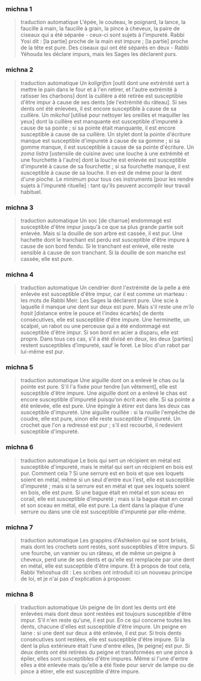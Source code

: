 
### michna 1
> traduction automatique
L'épée, le couteau, le poignard, la lance, la faucille à main, la faucille à grain, la pince à cheveux, la paire de ciseaux qui a été séparée - ceux-ci sont sujets à l'impureté. Rabbi Yosi dit : [la partie] proche de la main est impure ; [la partie] proche de la tête est pure. Des ciseaux qui ont été séparés en deux - Rabbi Yéhouda les déclare impurs, mais les Sages les déclarent purs.

### michna 2
> traduction automatique
Un <em>koligrifon </em> [outil dont une extrémité sert à mettre le pain dans le four et à l'en retirer, et l'autre extrémité à ratisser les charbons] dont la cuillère a été retirée est susceptible d'être impur à cause de ses dents [de l'extrémité du râteau]. Si ses dents ont été enlevées, il est encore susceptible à cause de sa cuillère. Un <em>mikchol</em> [utilisé pour nettoyer les oreilles et maquiller les yeux] dont la cuillère est manquante est susceptible d'impureté à cause de sa pointe ; si sa pointe était manquante, il est encore susceptible à cause de sa cuillère. Un stylet dont la pointe d'écriture manque est susceptible d'impureté à cause de sa gomme ; si sa gomme manque, il est susceptible à cause de sa pointe d'écriture. Un <em>zoma listra</em> [ustensile de cuisine avec une louche à une extrémité et une fourchette à l'autre] dont la louche est enlevée est susceptible d'impureté à cause de sa fourchette ; si sa fourchette manque, il est susceptible à cause de sa louche.  Il en est de même pour la dent d'une pioche. Le minimum pour tous ces instruments [pour les rendre sujets à l'impureté rituelle] : tant qu'ils peuvent accomplir leur travail habituel.

### michna 3
> traduction automatique
Un soc [de charrue] endommagé est susceptible d'être impur jusqu'à ce que sa plus grande partie soit enlevée. Mais si la douille de son arbre est cassée, il est pur.  Une hachette dont le tranchant est perdu est susceptible d'être impure à cause de son bord fendu. Si le tranchant est enlevé, elle reste sensible à cause de son tranchant. Si la douille de son manche est cassée, elle est pure.

### michna 4
> traduction automatique
Un cendrier dont l'extrémité de la pelle a été enlevée est susceptible d'être impur, car il est comme un marteau : les mots de Rabbi Meir. Les Sages la déclarent pure. Une scie à laquelle il manque une dent sur deux est pure. Mais s'il reste une <em>m'lo hasit</em> [distance entre le pouce et l'index écartés] de dents consécutives, elle est susceptible d'être impure. Une herminette, un scalpel, un rabot ou une perceuse qui a été endommagé est susceptible d'être impur. Si son bord en acier a disparu, elle est propre.  Dans tous ces cas, s'il a été divisé en deux, les deux [parties] restent susceptibles d'impureté, sauf le foret.  Le bloc d'un rabot par lui-même est pur.

### michna 5
> traduction automatique
Une aiguille dont on a enlevé le chas ou la pointe est pure. S'il l'a fixée pour tendre [un vêtement], elle est susceptible d'être impure. Une aiguille dont on a enlevé le chas est encore susceptible d'impureté puisqu'on écrit avec elle. Si sa pointe a été enlevée, elle est pure. Une épingle à étirer est dans les deux cas susceptible d'impureté. Une aiguille rouillée : si la rouille l'empêche de coudre, elle est pure, sinon elle reste susceptible d'impureté. Un crochet que l'on a redressé est pur ; s'il est recourbé, il redevient susceptible d'impureté.

### michna 6
> traduction automatique
Le bois qui sert un récipient en métal est susceptible d'impureté, mais le métal qui sert un récipient en bois est pur. Comment cela ? Si une serrure est en bois et que ses loquets soient en métal, même si un seul d'entre eux l'est, elle est susceptible d'impureté ; mais si la serrure est en métal et que ses loquets soient en bois, elle est pure. Si une bague était en métal et son sceau en corail, elle est susceptible d'impureté ; mais si la bague était en corail et son sceau en métal, elle est pure.  La dent dans la plaque d'une serrure ou dans une clé est susceptible d'impureté par elle-même.

### michna 7
> traduction automatique
Les grappins d'Ashkelon qui se sont brisés, mais dont les crochets sont restés, sont susceptibles d'être impurs. Si une fourche, un vannier ou un râteau, et de même un peigne à cheveux, perd une de ses dents et qu'elle est remplacée par une dent en métal, elle est susceptible d'être impure. Et à propos de tout cela, Rabbi Yehoshua dit : Les scribes ont introduit ici un nouveau principe de loi, et je n'ai pas d'explication à proposer.

### michna 8
> traduction automatique
Un peigne de lin dont les dents ont été enlevées mais dont deux sont restées est toujours susceptible d'être impur. S'il n'en reste qu'une, il est pur. En ce qui concerne toutes les dents, chacune d'elles est susceptible d'être impure. Un peigne en laine : si une dent sur deux a été enlevée, il est pur. Si trois dents consécutives sont restées, elle est susceptible d'être impure. Si la dent la plus extérieure était l'une d'entre elles, [le peigne] est pur. Si deux dents ont été retirées du peigne et transformées en une pince à épiler, elles sont susceptibles d'être impures. Même si l'une d'entre elles a été enlevée mais qu'elle a été fixée pour servir de lampe ou de pince à étirer, elle est susceptible d'être impure.
